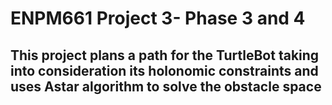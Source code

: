 # ENPM661 Project 3- Phase 3 and 4
## This project plans a path for the TurtleBot taking into consideration its holonomic constraints and uses Astar algorithm to solve the obstacle space